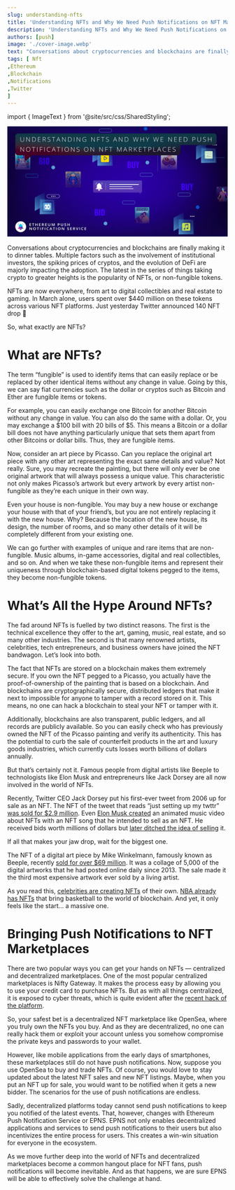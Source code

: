 ```yaml
---
slug: understanding-nfts
title: 'Understanding NFTs and Why We Need Push Notifications on NFT Marketplaces'
description: 'Understanding NFTs and Why We Need Push Notifications on NFT Marketplaces'
authors: [push]
image: './cover-image.webp'
text: "Conversations about cryptocurrencies and blockchains are finally making it to dinner tables. Multiple factors such as the involvement of institutional investors, the spiking prices of cryptos, and the evolution of DeFi are majorly impacting the adoption. The latest in the series of things taking crypto to greater heights is the popularity of NFTs, or non-fungible tokens."
tags: [ Nft
,Ethereum
,Blockchain
,Notifications
,Twitter
]
---
```


import { ImageText } from '@site/src/css/SharedStyling';

![Cover Image of Understanding NFTs and Why We Need Push Notifications on NFT Marketplaces](./cover-image.webp)

<!--truncate-->

Conversations about cryptocurrencies and blockchains are finally making it to dinner tables. Multiple factors such as the involvement of institutional investors, the spiking prices of cryptos, and the evolution of DeFi are majorly impacting the adoption. The latest in the series of things taking crypto to greater heights is the popularity of NFTs, or non-fungible tokens.

NFTs are now everywhere, from art to digital collectibles and real estate to gaming. In March alone, users spent over $440 million on these tokens across various NFT platforms. Just yesterday Twitter announced 140 NFT drop 🤯

So, what exactly are NFTs?

# What are NFTs?

The term “fungible” is used to identify items that can easily replace or be replaced by other identical items without any change in value. Going by this, we can say fiat currencies such as the dollar or cryptos such as Bitcoin and Ether are fungible items or tokens.

For example, you can easily exchange one Bitcoin for another Bitcoin without any change in value. You can also do the same with a dollar. Or, you may exchange a $100 bill with 20 bills of $5. This means a Bitcoin or a dollar bill does not have anything particularly unique that sets them apart from other Bitcoins or dollar bills. Thus, they are fungible items.

Now, consider an art piece by Picasso. Can you replace the original art piece with any other art representing the exact same details and value? Not really. Sure, you may recreate the painting, but there will only ever be one original artwork that will always possess a unique value. This characteristic not only makes Picasso’s artwork but every artwork by every artist non-fungible as they’re each unique in their own way.

Even your house is non-fungible. You may buy a new house or exchange your house with that of your friend’s, but you are not entirely replacing it with the new house. Why? Because the location of the new house, its design, the number of rooms, and so many other details of it will be completely different from your existing one.

We can go further with examples of unique and rare items that are non-fungible. Music albums, in-game accessories, digital and real collectibles, and so on. And when we take these non-fungible items and represent their uniqueness through blockchain-based digital tokens pegged to the items, they become non-fungible tokens.

# What’s All the Hype Around NFTs?

The fad around NFTs is fuelled by two distinct reasons. The first is the technical excellence they offer to the art, gaming, music, real estate, and so many other industries. The second is that many renowned artists, celebrities, tech entrepreneurs, and business owners have joined the NFT bandwagon. Let’s look into both.

The fact that NFTs are stored on a blockchain makes them extremely secure. If you own the NFT pegged to a Picasso, you actually have the proof-of-ownership of the painting that is based on a blockchain. And blockchains are cryptographically secure, distributed ledgers that make it next to impossible for anyone to tamper with a record stored on it. This means, no one can hack a blockchain to steal your NFT or tamper with it.

Additionally, blockchains are also transparent, public ledgers, and all records are publicly available. So you can easily check who has previously owned the NFT of the Picasso painting and verify its authenticity. This has the potential to curb the sale of counterfeit products in the art and luxury goods industries, which currently cuts losses worth billions of dollars annually.

But that’s certainly not it. Famous people from digital artists like Beeple to technologists like Elon Musk and entrepreneurs like Jack Dorsey are all now involved in the world of NFTs.

Recently, Twitter CEO Jack Dorsey put his first-ever tweet from 2006 up for sale as an NFT. The NFT of the tweet that reads “just setting up my twttr” [was sold for $2.9 million](https://www.yahoo.com/entertainment/twitter-boss-jack-dorseys-first-175023852.html). Even [Elon Musk created](https://www.forbes.com/sites/rachelsandler/2021/03/15/elon-musk-is-selling-a-song-as-nft/) an animated music video about NFTs with an NFT song that he intended to sell as an NFT. He received bids worth millions of dollars but [later ditched the idea of selling](https://www.entrepreneur.com/article/367346) it.

If all that makes your jaw drop, wait for the biggest one.

The NFT of a digital art piece by Mike Winkelmann, famously known as Beeple, recently [sold for over $69 million](https://www.nytimes.com/2021/02/24/arts/design/christies-beeple-nft.html). It was a collage of 5,000 of the digital artworks that he had posted online daily since 2013. The sale made it the third most expensive artwork ever sold by a living artist.

As you read this, [celebrities are creating NFTs](https://www.businessofbusiness.com/articles/nft-celebrity-non-fungible-tokens-crypto-grimes-paris-hilton/) of their own. [NBA already has NFTs](https://dappradar.com/flow/collectibles/nba-topshot) that bring basketball to the world of blockchain. And yet, it only feels like the start… a massive one.

# Bringing Push Notifications to NFT Marketplaces

There are two popular ways you can get your hands on NFTs — centralized and decentralized marketplaces. One of the most popular centralized marketplaces is Nifty Gateway. It makes the process easy by allowing you to use your credit card to purchase NFTs. But as with all things centralized, it is exposed to cyber threats, which is quite evident after the [recent hack of the platform](https://www.coindesk.com/nifty-gateway-nft-hack-lessons).

So, your safest bet is a decentralized NFT marketplace like OpenSea, where you truly own the NFTs you buy. And as they are decentralized, no one can really hack them or exploit your account unless you somehow compromise the private keys and passwords to your wallet.

However, like mobile applications from the early days of smartphones, these marketplaces still do not have push notifications. Now, suppose you use OpenSea to buy and trade NFTs. Of course, you would love to stay updated about the latest NFT sales and new NFT listings. Maybe, when you put an NFT up for sale, you would want to be notified when it gets a new bidder. The scenarios for the use of push notifications are endless.

Sadly, decentralized platforms today cannot send push notifications to keep you notified of the latest events. That, however, changes with Ethereum Push Notification Service or EPNS. EPNS not only enables decentralized applications and services to send push notifications to their users but also incentivizes the entire process for users. This creates a win-win situation for everyone in the ecosystem.

As we move further deep into the world of NFTs and decentralized marketplaces become a common hangout place for NFT fans, push notifications will become inevitable. And as that happens, we are sure EPNS will be able to effectively solve the challenge at hand.
